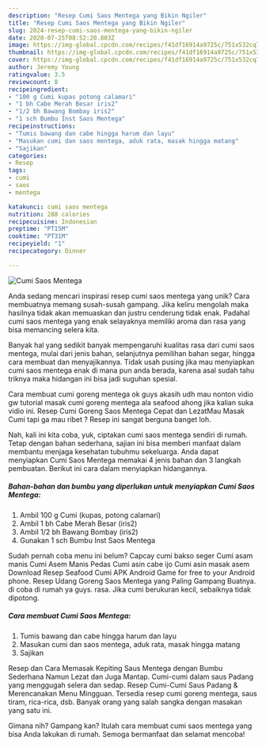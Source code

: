 ```yaml
---
description: "Resep Cumi Saos Mentega yang Bikin Ngiler"
title: "Resep Cumi Saos Mentega yang Bikin Ngiler"
slug: 2024-resep-cumi-saos-mentega-yang-bikin-ngiler
date: 2020-07-25T08:52:20.803Z
image: https://img-global.cpcdn.com/recipes/f41df16914a9725c/751x532cq70/cumi-saos-mentega-foto-resep-utama.jpg
thumbnail: https://img-global.cpcdn.com/recipes/f41df16914a9725c/751x532cq70/cumi-saos-mentega-foto-resep-utama.jpg
cover: https://img-global.cpcdn.com/recipes/f41df16914a9725c/751x532cq70/cumi-saos-mentega-foto-resep-utama.jpg
author: Jeremy Young
ratingvalue: 3.5
reviewcount: 8
recipeingredient:
- "100 g Cumi kupas potong calamari"
- "1 bh Cabe Merah Besar iris2"
- "1/2 bh Bawang Bombay iris2"
- "1 sch Bumbu Inst Saos Mentega"
recipeinstructions:
- "Tumis bawang dan cabe hingga harum dan layu"
- "Masukan cumi dan saos mentega, aduk rata, masak hingga matang"
- "Sajikan"
categories:
- Resep
tags:
- cumi
- saos
- mentega

katakunci: cumi saos mentega 
nutrition: 288 calories
recipecuisine: Indonesian
preptime: "PT15M"
cooktime: "PT31M"
recipeyield: "1"
recipecategory: Dinner

---
```



![Cumi Saos Mentega](https://img-global.cpcdn.com/recipes/f41df16914a9725c/751x532cq70/cumi-saos-mentega-foto-resep-utama.jpg)

Anda sedang mencari inspirasi resep cumi saos mentega yang unik? Cara membuatnya memang susah-susah gampang. Jika keliru mengolah maka hasilnya tidak akan memuaskan dan justru cenderung tidak enak. Padahal cumi saos mentega yang enak selayaknya memiliki aroma dan rasa yang bisa memancing selera kita.

Banyak hal yang sedikit banyak mempengaruhi kualitas rasa dari cumi saos mentega, mulai dari jenis bahan, selanjutnya pemilihan bahan segar, hingga cara membuat dan menyajikannya. Tidak usah pusing jika mau menyiapkan cumi saos mentega enak di mana pun anda berada, karena asal sudah tahu triknya maka hidangan ini bisa jadi suguhan spesial.

Cara membuat cumi goreng mentega ok guys akasih udh mau nonton vidio gw tutorial masak cumi goreng mentega ala seafood ahong jika kalian suka vidio ini. Resep Cumi Goreng Saos Mentega Cepat dan LezatMau Masak Cumi tapi ga mau ribet ? Resep ini sangat berguna banget loh.


Nah, kali ini kita coba, yuk, ciptakan cumi saos mentega sendiri di rumah. Tetap dengan bahan sederhana, sajian ini bisa memberi manfaat dalam membantu menjaga kesehatan tubuhmu sekeluarga. Anda dapat menyiapkan Cumi Saos Mentega memakai 4 jenis bahan dan 3 langkah pembuatan. Berikut ini cara dalam menyiapkan hidangannya.

<!--inarticleads1-->

##### Bahan-bahan dan bumbu yang diperlukan untuk menyiapkan Cumi Saos Mentega:

1. Ambil 100 g Cumi (kupas, potong calamari)
1. Ambil 1 bh Cabe Merah Besar (iris2)
1. Ambil 1/2 bh Bawang Bombay (iris2)
1. Gunakan 1 sch Bumbu Inst Saos Mentega


Sudah pernah coba menu ini belum? Capcay cumi bakso seger Cumi asam manis Cumi Asem Manis Pedas Cumi asin cabe ijo Cumi asin masak asem Download Resep Seafood Cumi APK Android Game for free to your Android phone. Resep Udang Goreng Saos Mentega yang Paling Gampang Buatnya. di coba di rumah ya guys. rasa. Jika cumi berukuran kecil, sebaiknya tidak dipotong. 

<!--inarticleads2-->

##### Cara membuat Cumi Saos Mentega:

1. Tumis bawang dan cabe hingga harum dan layu
1. Masukan cumi dan saos mentega, aduk rata, masak hingga matang
1. Sajikan


Resep dan Cara Memasak Kepiting Saus Mentega dengan Bumbu Sederhana Namun Lezat dan Juga Mantap. Cumi-cumi dalam saus Padang yang menggugah selera dan sedap. Resep Cumi-Cumi Saus Padang &amp; Merencanakan Menu Mingguan. Tersedia resep cumi goreng mentega, saus tiram, rica-rica, dsb. Banyak orang yang salah sangka dengan masakan yang satu ini. 

Gimana nih? Gampang kan? Itulah cara membuat cumi saos mentega yang bisa Anda lakukan di rumah. Semoga bermanfaat dan selamat mencoba!
